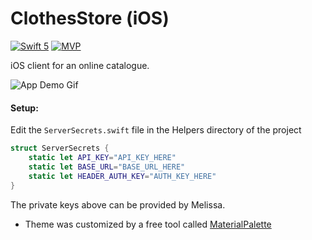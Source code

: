 # ClothesStore (iOS)
[![Swift 5](https://img.shields.io/badge/Swift-5-orange)](https://swift.org/) [![MVP ](https://img.shields.io/badge/Architecture-MVP-brightgreen)](https://medium.com/@saad.eloulladi/ios-swift-mvp-architecture-pattern-a2b0c2d310a3)

iOS client for an online catalogue.

![App Demo Gif](https://user-images.githubusercontent.com/13585693/88054405-303a3080-cb55-11ea-87d1-c680550c7910.gif)


#### Setup:
Edit the `ServerSecrets.swift` file in the Helpers directory of the project

```swift
struct ServerSecrets {
    static let API_KEY="API_KEY_HERE"
    static let BASE_URL="BASE_URL_HERE"
    static let HEADER_AUTH_KEY="AUTH_KEY_HERE"
}

```

The private keys above can be provided by Melissa.

- Theme was customized by a free tool called [MaterialPalette](https://www.materialpalette.com/brown/grey)
